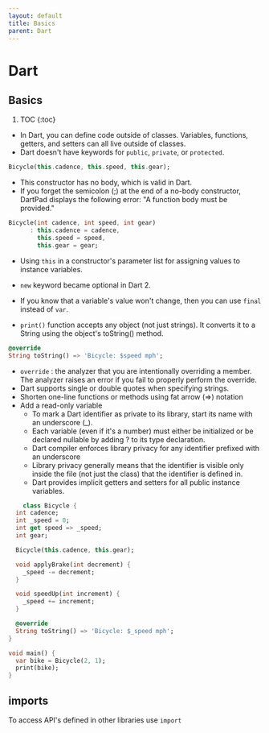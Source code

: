 ```yaml
---
layout: default
title: Basics
parent: Dart
---
```


# Dart 

## Basics 

1. TOC
{:toc}

* In Dart, you can define code outside of classes. Variables, functions, getters, and setters can all live outside of classes.
* Dart doesn't have keywords for `public`, `private`, or `protected`.

```dart 
Bicycle(this.cadence, this.speed, this.gear);
```

* This constructor has no body, which is valid in Dart.
* If you forget the semicolon (;) at the end of a no-body constructor, DartPad displays the following error: "A function body must be provided."

```dart
Bicycle(int cadence, int speed, int gear)
      : this.cadence = cadence,
        this.speed = speed,
        this.gear = gear;
```

* Using `this` in a constructor's parameter list for assigning values to instance variables.
* `new` keyword became optional in Dart 2.
* If you know that a variable's value won't change, then you can use `final` instead of `var`.

* `print()` function accepts any object (not just strings). It converts it to a String using the object's toString() method.


```dart
@override
String toString() => 'Bicycle: $speed mph';
```

* `override` :  the analyzer that you are intentionally overriding a member. The analyzer raises an error if you fail to properly perform the override.
* Dart supports single or double quotes when specifying strings.
* Shorten one-line functions or methods using fat arrow (=>) notation
* Add a read-only variable
    * To mark a Dart identifier as private to its library, start its name with an underscore (_).
    * Each variable (even if it's a number) must either be initialized or be declared nullable by adding ? to its type declaration.
    *  Dart compiler enforces library privacy for any identifier prefixed with an underscore
    * Library privacy generally means that the identifier is visible only inside the file (not just the class) that the identifier is defined in.
    * Dart provides implicit getters and setters for all public instance variables.
    

```dart
    class Bicycle {
  int cadence;
  int _speed = 0;
  int get speed => _speed;
  int gear;

  Bicycle(this.cadence, this.gear);

  void applyBrake(int decrement) {
    _speed -= decrement;
  }

  void speedUp(int increment) {
    _speed += increment;
  }

  @override
  String toString() => 'Bicycle: $_speed mph';
}

void main() {
  var bike = Bicycle(2, 1);
  print(bike);
}

```
## imports

To access API's defined in other libraries use `import `



